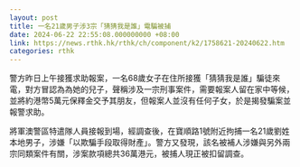 ```yaml
---
layout: post
title: 一名21歲男子涉3宗「猜猜我是誰」電騙被捕
date: 2024-06-22 22:55:08.000000000 +08:00
link: https://news.rthk.hk/rthk/ch/component/k2/1758621-20240622.htm
categories: rthk
---
```


警方昨日上午接獲求助報案，一名68歲女子在住所接獲「猜猜我是誰」騙徒來電，對方冒認為為她的兒子，聲稱涉及一宗刑事案件，需要報案人留在家中等候，並將約港幣5萬元保釋金交予其朋友，但報案人並沒有任何子女，於是揭發騙案並報警求助。

將軍澳警區特遣隊人員接報到場，經調查後，在寶順路1號附近拘捕一名21歲劉姓本地男子，涉嫌「以欺騙手段取得財產」。警方又發現，該名被補人涉嫌與另外兩宗同類案件有關，涉案款項總共36萬港元，被捕人現正被扣留調查。
